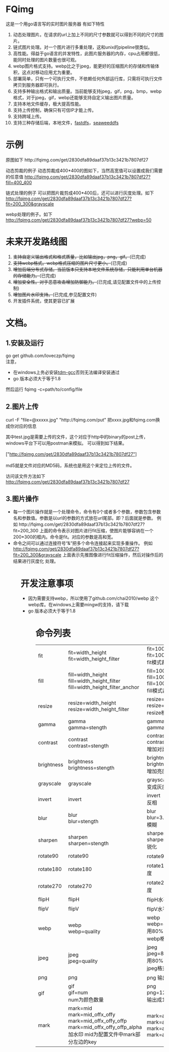 <h1>FQimg</h1>
这是一个用go语言写的实时图片服务器
有如下特性
<ol>
<li>动态处理图片。在请求的url上加上不同的尺寸参数就可以得到不同的尺寸的图片。</li>
<li>链式图片处理。对一个图片进行多重处理，这和unix的pipeline很类似。</li>
<li>高性能。得益于go语言的并发特性，此图片服务器的内存，cpu占用都很低，能同时处理的图片数量也很可观。</li>
<li>webp图片格式支持。webp比之于jpeg，能更好的压缩图片的存储和传输体积，这点对移动应用尤为重要。</li>
<li>部署简单，只有一个可执行文件，不依赖任何外部运行库，只需将可执行文件拷贝到服务器即可执行。</li>
<li>支持多种输出格式和输出质量。当前能够支持jpeg，gif，png，bmp，webp格式，对于jpeg，gif，webp还能够支持自定义输出图片质量。</li>
<li>支持本地文件缓存，极大提高性能。</li>
<li>支持上传控制，确保只有可信IP才能上传。</li>
<li>支持跨域上传。</li>
<li>支持三种存储后端，本地文件，<a href="http://fqimg.com/get/2830dfa89daaf37b13c3421b7807df27?fit=200_300&grayscale">fastdfs</a>，<a href="https://github.com/chrislusf/seaweedfs">seaweeddfs</a></li>
</ol>

<h1>示例</h1>
原图如下
http://fqimg.com/get/2830dfa89daaf37b13c3421b7807df27

动态剪裁的例子
动态剪裁成400*400的图如下，当然高宽值可以设置成我们需要的任意值
http://fqimg.com/get/2830dfa89daaf37b13c3421b7807df27?fill=400_400

链式处理的例子
可以把图片裁剪成400*400后，还可以进行灰度处理。如下
<a href="http://fqimg.com/get/2830dfa89daaf37b13c3421b7807df27?fit=200_300&grayscale">http://fqimg.com/get/2830dfa89daaf37b13c3421b7807df27?fit=200_300&grayscale</a>

webp处理的例子。如下
http://fqimg.com/get/2830dfa89daaf37b13c3421b7807df27?webp=50



<h1>未来开发路线图</h1>

<ol>
<li><s>支持自定义输出格式和格式质量，比如输出jpg，png，gif。</s>(已完成)</li>
<li><s>支持webp格式。webp格式压缩的图片尺寸更小。</s>(已完成)</li>
<li><s>增加后端分布式存储。当前版本只支持本地文件系统存储，只能利用单台机器的存储能力。</s>(已完成)</li>
<li><s>增加安全性。对于恶意攻击增加防御能力。</s>(已完成,请见配置文件中的上传控制)</li>
<li><s>增加图片水印支持。</s>(已完成,参见配置文件)</li>
<li>开发插件系统，使其更容已扩展</li>
</ol>


<h1>文档。</h1>
<h2>1.安装及运行</h2>
<p>
go get github.com/loveczp/fqimg<br/>
注意，
<ul>
<li>在windows上务必安装<a href="http://tdm-gcc.tdragon.net/download">tdm-gcc</a>否则无法编译安装通过</li>
<li>go 版本必须大于等于1.8</li>
</ul>

然后运行
fqimg -c=path/to/config/file
</p>

<h2>2.图片上传</h2>
curl -F "file=@xxxxx.jpg" "http://fqimg.com/put"
把xxxx.jpg和fqimg.com换成你对应的信息

其中test.jpg是需要上传的文件，这个对应于http中的binary的post上传，windows平台下可以用postman来模拟。
可以得到如下结果。
<br><br>
["http://fqimg.com/get/2830dfa89daaf37b13c3421b7807df27"]
<br><br>
md5就是文件对应的MD5码，系统也是用这个来定位上传的文件。

访问该文件方法如下
http://fqimg.com/get/2830dfa89daaf37b13c3421b7807df27

<h2>3.图片操作</h2>
<ul>
<li>每一个图片操作就是一个处理命令，命令有0个或者多个参数，参数包含参数名和参数值。参数是以url的参数的方式放在url尾部。即？后面就是参数。
例如
http://fqimg.com/get/2830dfa89daaf37b13c3421b7807df27?fit=200_300
上面的命令表示对图片进行fit压缩，使图片能够容纳在一个200*300的框内。命令是fit。对应的参数是高和宽。
</li>
<li>
命令之间可以通过连接符号“&”把多个命令连接起来实现多重操作。
例如
<a href="http://fqimg.com/get/2830dfa89daaf37b13c3421b7807df27?fit=200_300&grayscale">http://fqimg.com/get/2830dfa89daaf37b13c3421b7807df27?fit=200_300&grayscale</a>
上面表示先推图像进行fit压缩操作，然后对操作后的结果进行灰度化 处理。
</li>
<ul>


<h1>开发注意事项</h1>
<ul>
<li>因为需要支持webp，所以使用了github.com/chai2010/webp 这个webp库。在<bold>windows</blod>上需要mingw的支持，请下载</li>
<li>go 版本必须大于等于1.8</li>
<ul>




<h1>命令列表</h1>

<table>
    <tr>
        <td>fit</td>
        <td> fit=width_height<br>fit=width_height_filter</td>
        <td>fit=100_300<br/>fit=100_300_box<br> fit模式裁剪</td>
        <td> <img src="http://fqimg.com/get/2830dfa89daaf37b13c3421b7807df27?fit=150_150" /></td>
        <td></td>
    </tr>
    <tr>
        <td>fill</td>
        <td>fill=width_height<br>fill=width_height_filter<br>fill=width_height_filter_anchor</td>
        <td>fill=100_300<br/>fill=100_300_box<br/>fill=100_300_box_top<br>fill模式裁剪</td>
        <td><img src="http://fqimg.com/get/2830dfa89daaf37b13c3421b7807df27?fill=150_150" /></td>
        <td></td>
    </tr>
    <tr>
        <td>resize</td>
        <td>resize=width_height<br>resize=width_height_filter</td>
        <td>resize=100_300<br/>resize=100_300_box<br>  resize模式裁剪</td>
        <td> <img src="http://fqimg.com/get/2830dfa89daaf37b13c3421b7807df27?resize=150_150" /></td>
        <td></td>
    </tr>
    <tr>
        <td>gamma</td>
        <td>gamma<br>gamma=stength</td>
        <td>gamma<br>gamma=234</td>
        <td><img src="http://fqimg.com/get/2830dfa89daaf37b13c3421b7807df27?fill=150_150&gamma=10" /></td>
        <td></td>
    </tr>
    <tr>
        <td>contrast</td>
        <td>contrast<br>contrast=stength</td>
        <td>contrast<br>contrast=20<br> 增加对比度</td>
        <td>
            <img src="http://fqimg.com/get/2830dfa89daaf37b13c3421b7807df27?fill=150_150&contrast=120" /></td>
        <td></td>
    </tr>
    <tr>
        <td>brightness</td>
        <td>brightness<br>brightness=stength</td>
        <td> brightness<br>brightness=0.5<br>增加亮度 </td>
        <td>
            <img src="http://fqimg.com/get/2830dfa89daaf37b13c3421b7807df27?fill=150_150&brightness=38" /></td>
        <td></td>
    </tr>
    <tr>
        <td>grayscale</td>
        <td>grayscale</td>
        <td>grayscale<br>变成灰度图 </td>
        <td>
            <img src="http://fqimg.com/get/2830dfa89daaf37b13c3421b7807df27?fill=150_150&grayscale" /></td>
        <td></td>
    </tr>
    <tr>
        <td>invert</td>
        <td>invert</td>
        <td>invert<br>反相 </td>
        <td>
            <img src="http://fqimg.com/get/2830dfa89daaf37b13c3421b7807df27?fill=150_150&invert" /></td>
        <td></td>
    </tr>
    <tr>
        <td>blur</td>
        <td>blur<br>blur=stength</td>
        <td>blur<br>blur=3.5<br>模糊</td>
        <td>
            <img src="http://fqimg.com/get/2830dfa89daaf37b13c3421b7807df27?fill=150_150&blur=3.5" /></td>
        <td></td>
    </tr>
    <tr>
        <td>sharpen</td>
        <td>sharpen<br>sharpen=stength</td>
        <td>sharpen<br>sharpen=3.5<br>锐化</td>
        <td>
            <img src="http://fqimg.com/get/2830dfa89daaf37b13c3421b7807df27?fill=150_150&sharpen=65" /></td>
        <td></td>
    </tr>
    <tr>
        <td>rotate90</td>
        <td>rotate90</td>
        <td>rotate90 正向旋转90度 </td>
        <td>
            <img src="http://fqimg.com/get/2830dfa89daaf37b13c3421b7807df27?fill=150_150&rotate90" /></td>
        <td></td>
    </tr>
    <tr>
        <td>rotate180</td>
        <td>rotate180</td>
        <td>rotate180正向旋转180度</td>
        <td>
            <img src="http://fqimg.com/get/2830dfa89daaf37b13c3421b7807df27?fill=150_150&rotate180" /></td>
        <td></td>
    </tr>
    <tr>
        <td>rotate270</td>
        <td>rotate270</td>
        <td>rotate270正向旋转270度</td>
        <td>
            <img src="http://fqimg.com/get/2830dfa89daaf37b13c3421b7807df27?fill=150_150&rotate270" /></td>
        <td></td>
    </tr>
    <tr>
        <td>flipH</td>
        <td>flipH</td>
        <td>flipH水平翻转</td>
        <td>
            <img src="http://fqimg.com/get/2830dfa89daaf37b13c3421b7807df27?fill=150_150&flipH" /></td>
        <td></td>
    </tr>
    <tr>
        <td>flipV</td>
        <td>flipV</td>
        <td>flipV水平翻转</td>
        <td>
            <img src="http://fqimg.com/get/2830dfa89daaf37b13c3421b7807df27?fill=150_150&flipV" /></td>
        <td></td>
    </tr>
    <tr>
        <td>webp</td>
        <td>webp<br>webp=quality</td>
        <td> webp<br>webp=80<br/>用80%的质量输出成webp格式</td>
        <td>
            <img src="http://fqimg.com/get/2830dfa89daaf37b13c3421b7807df27?fill=150_150&webp=80" /></td>
        <td></td>
    </tr>
    <tr>
        <td>jpeg</td>
        <td>jpeg<br>jpeg=quality</td>
        <td>jpeg<br>jpeg=80<br/>用80%的质量输出成jpeg格式</td>
        <td>
            <img src="http://fqimg.com/get/2830dfa89daaf37b13c3421b7807df27?fill=150_150&jpeg=80" /></td>
        <td></td>
    </tr>
    <tr>
        <td>png</td>
        <td>png</td>
        <td>png 输出成png格式</td>
        <td>
            <img src="http://fqimg.com/get/2830dfa89daaf37b13c3421b7807df27?fill=150_150&png" /></td>
        <td></td>
    </tr>
    <tr>
        <td>gif</td>
        <td>gif<br>gif=num<br>num为颜色数量</td>
        <td>png<br>png=128<br> 输出成128色的gif格式</td>
        <td>
            <img src="http://fqimg.com/get/2830dfa89daaf37b13c3421b7807df27?fill=150_150&gif=64" /></td>
        <td></td>
    </tr>
    <tr>
        <td>mark</td>
        <td>mark=mid<br>mark=mid_offx_offy<br>mark=mid_offx_offy_offp<br>mark=mid_offx_offy_offp_alpha<br>加水印 mid为配置文件中mark部分左边的key</td>
        <td>mark=a<br>mark=a_10_10<br>mark=a_10_10_lu<br>mark=a_10_10_lu_255</td>
        <td>
            <img src="http://fqimg.com/get/2830dfa89daaf37b13c3421b7807df27?fill=150_151&mark=a" /></td>
        <td></td>
    </tr>
</table>
